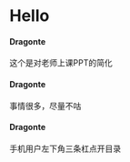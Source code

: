 # Hello


<!-- chat:start -->
<!-- title:关于 -->
#### **Dragonte**
 这个是对老师上课PPT的简化

#### **Dragonte**
 事情很多，尽量不咕

#### **Dragonte**
 手机用户左下角三条杠点开目录
<!-- chat:end -->